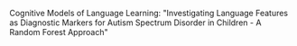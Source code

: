 Cognitive Models of Language Learning: "Investigating Language Features as Diagnostic Markers for Autism Spectrum Disorder in Children - A Random Forest Approach" 
